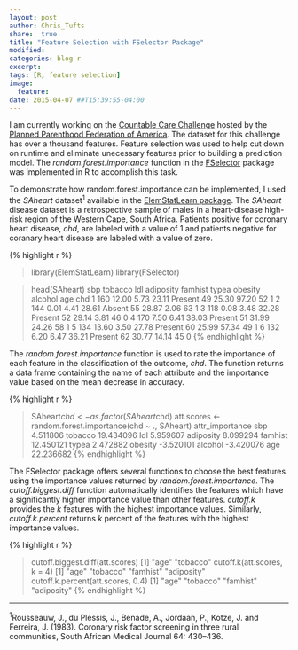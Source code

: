 ```yaml
---
layout: post
author: Chris_Tufts
share:  true
title: "Feature Selection with FSelector Package"
modified:
categories: blog r
excerpt:
tags: [R, feature selection]
image:
  feature:
date: 2015-04-07 ##T15:39:55-04:00
---
```


I am currently working on the [Countable Care Challenge](http://www.drivendata.org/competitions/6/) hosted by the [Planned Parenthood Federation of America](http://www.plannedparenthood.org/). The dataset for this challenge has over a thousand features. Feature selection was used to help cut down on runtime and eliminate unecessary features prior to building a prediction model. The <i>random.forest.importance</i> function in the [FSelector](http://cran.r-project.org/web/packages/FSelector/index.html) package was implemented in R to accomplish this task.

To demonstrate how random.forest.importance can be implemented, I used the <i>SAheart</i> dataset<sup>1</sup> available in the [ElemStatLearn package](http://cran.r-project.org/web/packages/ElemStatLearn/index.html).  The <i>SAheart</i> disease dataset is a retrospective sample of males in a heart-disease high-risk region of the Western Cape, South Africa. Patients positive for coronary heart disease, <i>chd</i>, are labeled with a value of 1 and patients negative for coranary heart disease are labeled with a value of zero. 

{% highlight r %}
> library(ElemStatLearn)
> library(FSelector)

> head(SAheart)
sbp tobacco  ldl adiposity famhist typea obesity alcohol age chd
1 160   12.00 5.73     23.11 Present    49   25.30   97.20  52   1
2 144    0.01 4.41     28.61  Absent    55   28.87    2.06  63   1
3 118    0.08 3.48     32.28 Present    52   29.14    3.81  46   0
4 170    7.50 6.41     38.03 Present    51   31.99   24.26  58   1
5 134   13.60 3.50     27.78 Present    60   25.99   57.34  49   1
6 132    6.20 6.47     36.21 Present    62   30.77   14.14  45   0
{% endhighlight %}

The <i>random.forest.importance</i> function is used to rate the importance of each feature in the classification of the outcome, <i>chd</i>.  The function returns a data frame containing the name of each attribute and the importance value based on the mean decrease in accuracy.  

{% highlight r %}
> SAheart$chd <- as.factor(SAheart$chd)
> att.scores <- random.forest.importance(chd ~ ., SAheart)
          attr_importance
sbp              4.511806
tobacco         19.434096
ldl              5.959607
adiposity        8.099294
famhist         12.450121
typea            2.472882
obesity         -3.520101
alcohol         -3.420076
age             22.236682
{% endhighlight %}

The FSelector package offers several functions to choose the best features using the importance values returned by <i>random.forest.importance</i>.  The <i>cutoff.biggest.diff</i> function automatically identifies the features which have a significantly higher importance value than other features. <i>cutoff.k</i> provides the <i>k</i> features with the highest importance values.  Similarly, <i>cutoff.k.percent</i> returns <i>k</i> percent of the features with the highest importance values.  

{% highlight r %}
> cutoff.biggest.diff(att.scores)
[1] "age"     "tobacco"
> cutoff.k(att.scores, k = 4)
[1] "age"       "tobacco"   "famhist"   "adiposity"
> cutoff.k.percent(att.scores, 0.4)
[1] "age"       "tobacco"   "famhist"   "adiposity"
{% endhighlight %}


<hr>
<sup>1</sup>Rousseauw, J., du Plessis, J., Benade, A., Jordaan, P., Kotze, J. and Ferreira, J. (1983). Coronary
risk factor screening in three rural communities, South African Medical Journal 64: 430–436.

[jekyll-gh]: https://github.com/jekyll/jekyll
[jekyll]:    http://jekyllrb.com
